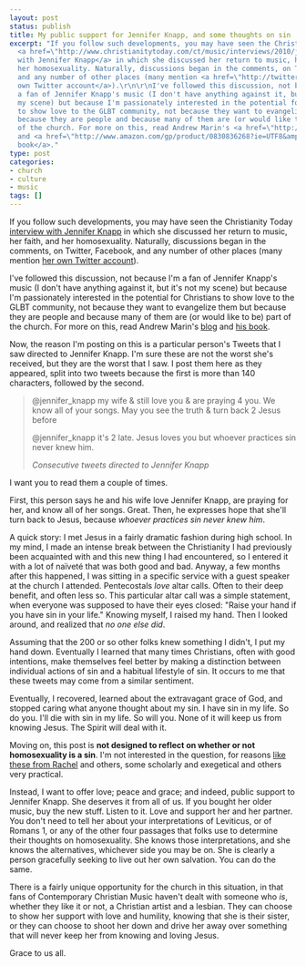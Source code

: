 ```yaml
---
layout: post
status: publish
title: My public support for Jennifer Knapp, and some thoughts on sin
excerpt: "If you follow such developments, you may have seen the Christianity Today
  <a href=\"http://www.christianitytoday.com/ct/music/interviews/2010/jenniferknapp-apr10.html\">interview
  with Jennifer Knapp</a> in which she discussed her return to music, her faith, and
  her homosexuality. Naturally, discussions began in the comments, on Twitter, Facebook,
  and any number of other places (many mention <a href=\"http://twitter.com/jennifer_knapp\">her
  own Twitter account</a>).\r\n\r\nI've followed this discussion, not because I'm
  a fan of Jennifer Knapp's music (I don't have anything against it, but it's not
  my scene) but because I'm passionately interested in the potential for Christians
  to show love to the GLBT community, not because they want to evangelize them but
  because they are people and because many of them are (or would like to be) part
  of the church. For more on this, read Andrew Marin's <a href=\"http://www.loveisanorientation.com/\">blog</a>
  and <a href=\"http://www.amazon.com/gp/product/0830836268?ie=UTF8&amp;tag=jonathanstega-20&amp;linkCode=as2&amp;camp=1789&amp;creative=390957&amp;creativeASIN=0830836268\">his
  book</a>."
type: post
categories:
- church
- culture
- music
tags: []
---
```

If you follow such developments, you may have seen the Christianity Today <a href="http://www.christianitytoday.com/ct/music/interviews/2010/jenniferknapp-apr10.html">interview with Jennifer Knapp</a> in which she discussed her return to music, her faith, and her homosexuality. Naturally, discussions began in the comments, on Twitter, Facebook, and any number of other places (many mention <a href="http://twitter.com/jennifer_knapp">her own Twitter account</a>).

I've followed this discussion, not because I'm a fan of Jennifer Knapp's music (I don't have anything against it, but it's not my scene) but because I'm passionately interested in the potential for Christians to show love to the GLBT community, not because they want to evangelize them but because they are people and because many of them are (or would like to be) part of the church. For more on this, read Andrew Marin's <a href="http://www.loveisanorientation.com/">blog</a> and <a href="http://www.amazon.com/gp/product/0830836268?ie=UTF8&amp;tag=jonathanstega-20&amp;linkCode=as2&amp;camp=1789&amp;creative=390957&amp;creativeASIN=0830836268">his book</a>.

Now, the reason I'm posting on this is a particular person's Tweets that I saw directed to Jennifer Knapp. I'm sure these are not the worst she's received, but they are the worst that I saw. I post them here as they appeared, split into two tweets because the first is more than 140 characters, followed by the second.
<blockquote><p>@jennifer_knapp my wife &amp; still love you &amp; are praying 4 you. We know all of your songs. May you see the truth &amp; turn back 2 Jesus before</p>
<p>@jennifer_knapp it's 2 late. Jesus loves you but whoever  practices sin never knew him.</p><cite>Consecutive tweets directed to Jennifer Knapp</cite></blockquote>
I want you to read them a couple of times.

First, this person says he and his wife love Jennifer Knapp, are praying for her, and know all of her songs. Great. Then, he expresses hope that she'll turn back to Jesus, because <em>whoever practices sin never knew him</em>.

A quick story: I met Jesus in a fairly dramatic fashion during high school. In my mind, I made an intense break between the Christianity I had previously been acquainted with and this new thing I had encountered, so I entered it with a lot of na&iuml;vet&eacute; that was both good and bad. Anyway, a few months after this happened, I was sitting in a specific service with a guest speaker at the church I attended. Pentecostals <em>love</em> altar calls. Often to their deep benefit, and often less so. This particular altar call was a simple statement, when everyone was supposed to have their eyes closed: "Raise your hand if you have sin in your life." Knowing myself, I raised my hand. Then I looked around, and realized that <em>no one else did</em>.

Assuming that the 200 or so other folks knew something I didn't, I put my hand down. Eventually I learned that many times Christians, often with good intentions, make themselves feel better by making a distinction between individual actions of sin and a habitual lifestyle of sin. It occurs to me that these tweets may come from a similar sentiment.

Eventually, I recovered, learned about the extravagant grace of God, and stopped caring what anyone thought about my sin. I have sin in my life. So do you. I'll die with sin in my life. So will you. None of it will keep us from knowing Jesus. The Spirit will deal with it.

Moving on, this post is <strong>not designed to reflect on whether or not homosexuality is a sin</strong>. I'm not interested in the question, for reasons <a href="http://rachelheldevans.com/love-orientation">like these from Rachel</a> and others, some scholarly and exegetical and others very practical.

Instead, I want to offer love; peace and grace; and indeed, public support to Jennifer Knapp. She deserves it from all of us. If you bought her older music, buy the new stuff. Listen to it. Love and support her and her partner. You don't need to tell her about your interpretations of Leviticus, or of Romans 1, or any of the other four passages that folks use to determine their thoughts on homosexuality. She knows those interpretations, and she knows the alternatives, whichever side you may be on. She is clearly a person gracefully seeking to live out her own salvation. You can do the same.

There is a fairly unique opportunity for the church in this situation, in that fans of Contemporary Christian Music haven't dealt with someone who <em>is</em>, whether they like it or not, a Christian artist and a lesbian. They can choose to show her support with love and humility, knowing that she is their sister, or they can choose to shoot her down and drive her away over something that will never keep her from knowing and loving Jesus.

Grace to us all.
